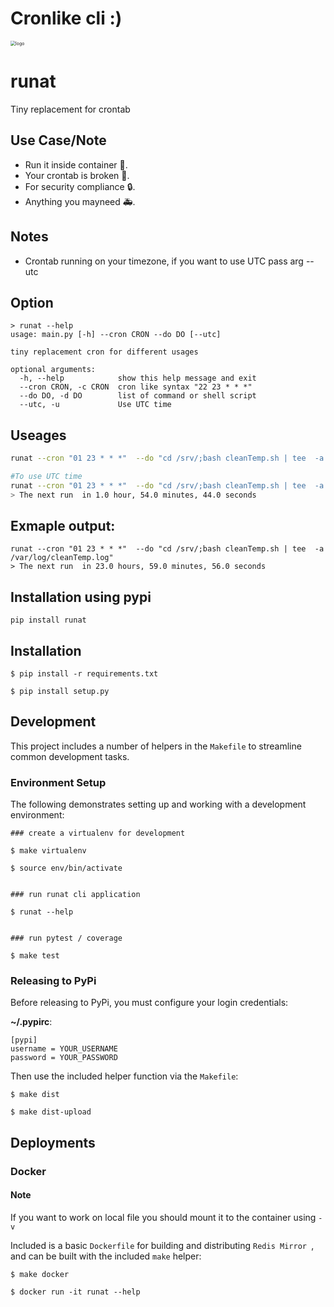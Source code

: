 # Cronlike cli :) 
<img src="https://raw.githubusercontent.com/alivx/runat/master/other/logo.PNG" alt="logo" style="zoom:50%;" />


# runat
Tiny replacement for crontab

## Use Case/Note
* Run it inside container 🥚.
* Your crontab is broken 🐛.
* For security compliance 🔒.
* Anything you mayneed 🚑.


## Notes
* Crontab running on your timezone, if you want to use UTC pass arg --utc

## Option

```
> runat --help
usage: main.py [-h] --cron CRON --do DO [--utc]

tiny replacement cron for different usages

optional arguments:
  -h, --help            show this help message and exit
  --cron CRON, -c CRON  cron like syntax "22 23 * * *"
  --do DO, -d DO        list of command or shell script
  --utc, -u             Use UTC time
```

## Useages
```Bash
runat --cron "01 23 * * *"  --do "cd /srv/;bash cleanTemp.sh | tee  -a /var/log/cleanTemp.log"

#To use UTC time
runat --cron "01 23 * * *"  --do "cd /srv/;bash cleanTemp.sh | tee  -a /var/log/cleanTemp.log" --utc
> The next run  in 1.0 hour, 54.0 minutes, 44.0 seconds
```

## Exmaple output:
```
runat --cron "01 23 * * *"  --do "cd /srv/;bash cleanTemp.sh | tee  -a /var/log/cleanTemp.log"
> The next run  in 23.0 hours, 59.0 minutes, 56.0 seconds
```

## Installation using pypi
```
pip install runat
```

## Installation

```
$ pip install -r requirements.txt

$ pip install setup.py
```

## Development

This project includes a number of helpers in the `Makefile` to streamline common development tasks.

### Environment Setup

The following demonstrates setting up and working with a development environment:

```
### create a virtualenv for development

$ make virtualenv

$ source env/bin/activate


### run runat cli application

$ runat --help


### run pytest / coverage

$ make test
```


### Releasing to PyPi

Before releasing to PyPi, you must configure your login credentials:

**~/.pypirc**:

```
[pypi]
username = YOUR_USERNAME
password = YOUR_PASSWORD
```

Then use the included helper function via the `Makefile`:

```
$ make dist

$ make dist-upload
```

## Deployments

### Docker

#### Note
If you want to work on local file you should mount it to the container using `-v`

Included is a basic `Dockerfile` for building and distributing `Redis Mirror `,
and can be built with the included `make` helper:

```
$ make docker

$ docker run -it runat --help
```